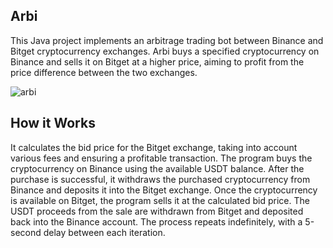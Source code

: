 <h2>Arbi</h2>

<p>This Java project implements an arbitrage trading bot between Binance and Bitget cryptocurrency exchanges. Arbi buys a specified cryptocurrency on Binance and sells it on Bitget at a higher price, aiming to profit from the price difference between the two exchanges. </p>

![arbi](https://github.com/kubicaaaa/Arbi/assets/136459875/c5b043da-f32b-49d9-bde7-db68cd1effbc)


<h2>How it Works</h2>

<p>It calculates the bid price for the Bitget exchange, taking into account various fees and ensuring a profitable transaction.
The program buys the cryptocurrency on Binance using the available USDT balance.
After the purchase is successful, it withdraws the purchased cryptocurrency from Binance and deposits it into the Bitget exchange.
Once the cryptocurrency is available on Bitget, the program sells it at the calculated bid price.
The USDT proceeds from the sale are withdrawn from Bitget and deposited back into the Binance account.
The process repeats indefinitely, with a 5-second delay between each iteration.</p>
